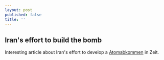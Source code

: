 ```yaml
---
layout: post
published: false
title: ''
---
```

## Iran's effort to build the bomb

Interesting article about Iran's effort to develop a [Atomabkommen](https://www.zeit.de/politik/ausland/2019-09/atomabkommen-iran-usa-donald-trump-vertrag-konflikt-english) in Zeit.
